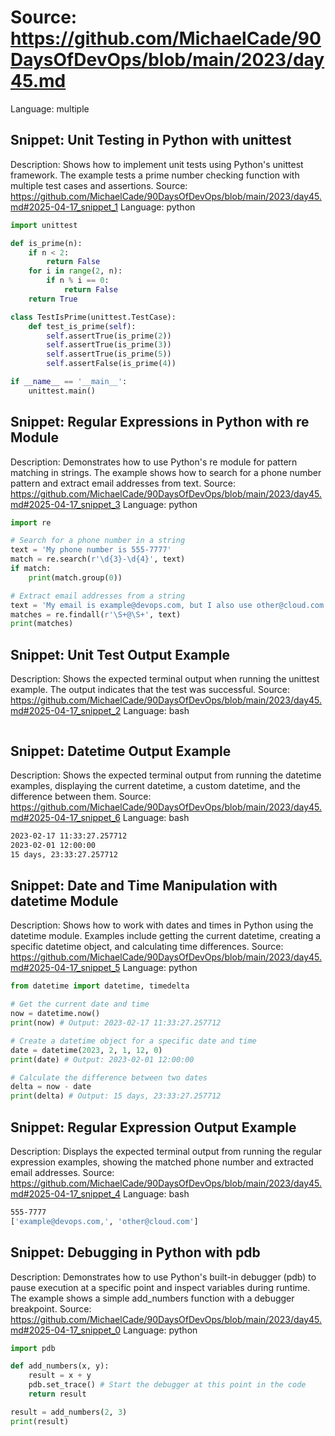 # Source: https://github.com/MichaelCade/90DaysOfDevOps/blob/main/2023/day45.md
Language: multiple

## Snippet: Unit Testing in Python with unittest
Description: Shows how to implement unit tests using Python's unittest framework. The example tests a prime number checking function with multiple test cases and assertions.
Source: https://github.com/MichaelCade/90DaysOfDevOps/blob/main/2023/day45.md#2025-04-17_snippet_1
Language: python

```python
import unittest

def is_prime(n):
    if n < 2:
        return False
    for i in range(2, n):
        if n % i == 0:
            return False
    return True

class TestIsPrime(unittest.TestCase):
    def test_is_prime(self):
        self.assertTrue(is_prime(2))
        self.assertTrue(is_prime(3))
        self.assertTrue(is_prime(5))
        self.assertFalse(is_prime(4))

if __name__ == '__main__':
    unittest.main()
```

## Snippet: Regular Expressions in Python with re Module
Description: Demonstrates how to use Python's re module for pattern matching in strings. The example shows how to search for a phone number pattern and extract email addresses from text.
Source: https://github.com/MichaelCade/90DaysOfDevOps/blob/main/2023/day45.md#2025-04-17_snippet_3
Language: python

```python
import re

# Search for a phone number in a string
text = 'My phone number is 555-7777'
match = re.search(r'\d{3}-\d{4}', text)
if match:
    print(match.group(0))

# Extract email addresses from a string
text = 'My email is example@devops.com, but I also use other@cloud.com'
matches = re.findall(r'\S+@\S+', text)
print(matches)
```

## Snippet: Unit Test Output Example
Description: Shows the expected terminal output when running the unittest example. The output indicates that the test was successful.
Source: https://github.com/MichaelCade/90DaysOfDevOps/blob/main/2023/day45.md#2025-04-17_snippet_2
Language: bash

```bash

```

## Snippet: Datetime Output Example
Description: Shows the expected terminal output from running the datetime examples, displaying the current datetime, a custom datetime, and the difference between them.
Source: https://github.com/MichaelCade/90DaysOfDevOps/blob/main/2023/day45.md#2025-04-17_snippet_6
Language: bash

```bash
2023-02-17 11:33:27.257712
2023-02-01 12:00:00
15 days, 23:33:27.257712
```

## Snippet: Date and Time Manipulation with datetime Module
Description: Shows how to work with dates and times in Python using the datetime module. Examples include getting the current datetime, creating a specific datetime object, and calculating time differences.
Source: https://github.com/MichaelCade/90DaysOfDevOps/blob/main/2023/day45.md#2025-04-17_snippet_5
Language: python

```python
from datetime import datetime, timedelta

# Get the current date and time
now = datetime.now()
print(now) # Output: 2023-02-17 11:33:27.257712

# Create a datetime object for a specific date and time
date = datetime(2023, 2, 1, 12, 0)
print(date) # Output: 2023-02-01 12:00:00

# Calculate the difference between two dates
delta = now - date
print(delta) # Output: 15 days, 23:33:27.257712
```

## Snippet: Regular Expression Output Example
Description: Displays the expected terminal output from running the regular expression examples, showing the matched phone number and extracted email addresses.
Source: https://github.com/MichaelCade/90DaysOfDevOps/blob/main/2023/day45.md#2025-04-17_snippet_4
Language: bash

```bash
555-7777
['example@devops.com,', 'other@cloud.com']
```

## Snippet: Debugging in Python with pdb
Description: Demonstrates how to use Python's built-in debugger (pdb) to pause execution at a specific point and inspect variables during runtime. The example shows a simple add_numbers function with a debugger breakpoint.
Source: https://github.com/MichaelCade/90DaysOfDevOps/blob/main/2023/day45.md#2025-04-17_snippet_0
Language: python

```python
import pdb

def add_numbers(x, y):
    result = x + y
    pdb.set_trace() # Start the debugger at this point in the code
    return result

result = add_numbers(2, 3)
print(result)
```